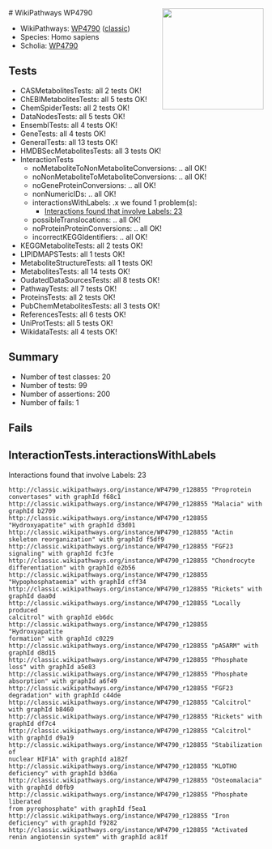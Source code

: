 <img style="float: right; width: 200px" src="https://upload.wikimedia.org/wikipedia/commons/thumb/8/83/Wplogo_with_text_500.png/640px-Wplogo_with_text_500.png" />
# WikiPathways WP4790

* WikiPathways: [WP4790](https://wikipathways.org/pathways/WP4790) ([classic](https://classic.wikipathways.org/instance/WP4790))
* Species: Homo sapiens
* Scholia: [WP4790](https://scholia.toolforge.org/wikipathways/WP4790)
## Tests
* CASMetabolitesTests: all 2 tests OK!
* ChEBIMetabolitesTests: all 5 tests OK!
* ChemSpiderTests: all 2 tests OK!
* DataNodesTests: all 5 tests OK!
* EnsemblTests: all 4 tests OK!
* GeneTests: all 4 tests OK!
* GeneralTests: all 13 tests OK!
* HMDBSecMetabolitesTests: all 3 tests OK!
* InteractionTests
    * noMetaboliteToNonMetaboliteConversions: .. all OK!
    * noNonMetaboliteToMetaboliteConversions: .. all OK!
    * noGeneProteinConversions: .. all OK!
    * nonNumericIDs: .. all OK!
    * interactionsWithLabels: .x we found 1 problem(s):
        * [Interactions found that involve Labels: 23](#fe97a8da)
    * possibleTranslocations: .. all OK!
    * noProteinProteinConversions: .. all OK!
    * incorrectKEGGIdentifiers: .. all OK!
* KEGGMetaboliteTests: all 2 tests OK!
* LIPIDMAPSTests: all 1 tests OK!
* MetaboliteStructureTests: all 1 tests OK!
* MetabolitesTests: all 14 tests OK!
* OudatedDataSourcesTests: all 8 tests OK!
* PathwayTests: all 7 tests OK!
* ProteinsTests: all 2 tests OK!
* PubChemMetabolitesTests: all 3 tests OK!
* ReferencesTests: all 6 tests OK!
* UniProtTests: all 5 tests OK!
* WikidataTests: all 4 tests OK!


## Summary

* Number of test classes: 20
* Number of tests: 99
* Number of assertions: 200
* Number of fails: 1

## Fails

<a name="fe97a8da" />

## InteractionTests.interactionsWithLabels

Interactions found that involve Labels: 23
```
http://classic.wikipathways.org/instance/WP4790_r128855 "Proprotein convertases" with graphId f68c1
http://classic.wikipathways.org/instance/WP4790_r128855 "Malacia" with graphId b2709
http://classic.wikipathways.org/instance/WP4790_r128855 "Hydroxyapatite" with graphId d3d01
http://classic.wikipathways.org/instance/WP4790_r128855 "Actin skeleton reorganization" with graphId f5df9
http://classic.wikipathways.org/instance/WP4790_r128855 "FGF23 signaling" with graphId fc3fe
http://classic.wikipathways.org/instance/WP4790_r128855 "Chondrocyte differentiation" with graphId e2b56
http://classic.wikipathways.org/instance/WP4790_r128855 "Hypophosphataemia" with graphId cff34
http://classic.wikipathways.org/instance/WP4790_r128855 "Rickets" with graphId daa0d
http://classic.wikipathways.org/instance/WP4790_r128855 "Locally produced
calcitrol" with graphId eb6dc
http://classic.wikipathways.org/instance/WP4790_r128855 "Hydroxyapatite
formation" with graphId c0229
http://classic.wikipathways.org/instance/WP4790_r128855 "pASARM" with graphId d8d15
http://classic.wikipathways.org/instance/WP4790_r128855 "Phosphate loss" with graphId a5e83
http://classic.wikipathways.org/instance/WP4790_r128855 "Phosphate
absorption" with graphId a6f49
http://classic.wikipathways.org/instance/WP4790_r128855 "FGF23 degradation" with graphId c44de
http://classic.wikipathways.org/instance/WP4790_r128855 "Calcitrol" with graphId b8460
http://classic.wikipathways.org/instance/WP4790_r128855 "Rickets" with graphId df7c4
http://classic.wikipathways.org/instance/WP4790_r128855 "Calcitrol" with graphId d9a19
http://classic.wikipathways.org/instance/WP4790_r128855 "Stabilization of
nuclear HIF1A" with graphId a182f
http://classic.wikipathways.org/instance/WP4790_r128855 "KLOTHO deficiency" with graphId b3d6a
http://classic.wikipathways.org/instance/WP4790_r128855 "Osteomalacia" with graphId d0fb9
http://classic.wikipathways.org/instance/WP4790_r128855 "Phosphate liberated
from pyrophosphate" with graphId f5ea1
http://classic.wikipathways.org/instance/WP4790_r128855 "Iron deficiency" with graphId f9282
http://classic.wikipathways.org/instance/WP4790_r128855 "Activated renin angiotensin system" with graphId ac81f
```


